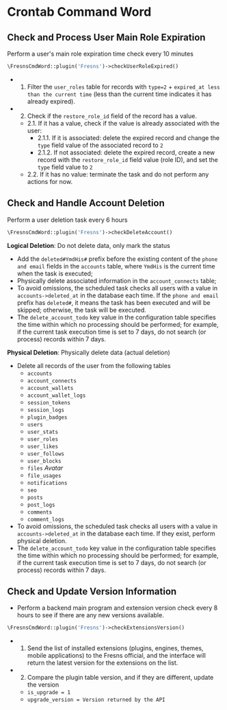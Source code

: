 # Crontab Command Word

## Check and Process User Main Role Expiration

Perform a user's main role expiration time check every 10 minutes

```php
\FresnsCmdWord::plugin('Fresns')->checkUserRoleExpired()
```

- 1. Filter the `user_roles` table for records with `type=2` + `expired_at less than the current time` (less than the current time indicates it has already expired).
- 2. Check if the `restore_role_id` field of the record has a value.
    - 2.1. If it has a value, check if the value is already associated with the user:
        - 2.1.1. If it is associated: delete the expired record and change the `type` field value of the associated record to `2`
        - 2.1.2. If not associated: delete the expired record, create a new record with the `restore_role_id` field value (role ID), and set the `type` field value to `2`
    - 2.2. If it has no value: terminate the task and do not perform any actions for now.

## Check and Handle Account Deletion

Perform a user deletion task every 6 hours

```php
\FresnsCmdWord::plugin('Fresns')->checkDeleteAccount()
```

**Logical Deletion**: Do not delete data, only mark the status

- Add the `deleted#YmdHis#` prefix before the existing content of the `phone and email` fields in the `accounts` table, where `YmdHis` is the current time when the task is executed;
- Physically delete associated information in the `account_connects` table;
- To avoid omissions, the scheduled task checks all users with a value in `accounts->deleted_at` in the database each time. If the `phone and email` prefix has `deleted#`, it means the task has been executed and will be skipped; otherwise, the task will be executed.
- The `delete_account_todo` key value in the configuration table specifies the time within which no processing should be performed; for example, if the current task execution time is set to 7 days, do not search (or process) records within 7 days.

**Physical Deletion**: Physically delete data (actual deletion)

- Delete all records of the user from the following tables
    - `accounts`
    - `account_connects`
    - `account_wallets`
    - `account_wallet_logs`
    - `session_tokens`
    - `session_logs`
    - `plugin_badges`
    - `users`
    - `user_stats`
    - `user_roles`
    - `user_likes`
    - `user_follows`
    - `user_blocks`
    - `files` *Avatar*
    - `file_usages`
    - `notifications`
    - `seo`
    - `posts`
    - `post_logs`
    - `comments`
    - `comment_logs`
- To avoid omissions, the scheduled task checks all users with a value in `accounts->deleted_at` in the database each time. If they exist, perform physical deletion.
- The `delete_account_todo` key value in the configuration table specifies the time within which no processing should be performed; for example, if the current task execution time is set to 7 days, do not search (or process) records within 7 days.

## Check and Update Version Information

- Perform a backend main program and extension version check every 8 hours to see if there are any new versions available.

```php
\FresnsCmdWord::plugin('Fresns')->checkExtensionsVersion()
```

- 1. Send the list of installed extensions (plugins, engines, themes, mobile applications) to the Fresns official, and the interface will return the latest version for the extensions on the list.
- 2. Compare the plugin table version, and if they are different, update the version
    - `is_upgrade = 1`
    - `upgrade_version = Version returned by the API`
